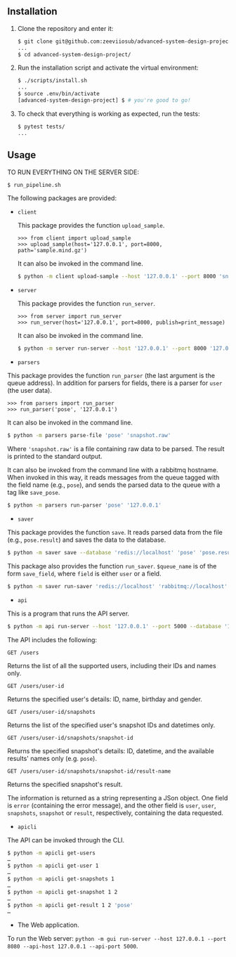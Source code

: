 ## Installation

1. Clone the repository and enter it:

    ```sh
    $ git clone git@github.com:zeeviiosub/advanced-system-design-project.git
    ...
    $ cd advanced-system-design-project/
    ```

2. Run the installation script and activate the virtual environment:

    ```sh
    $ ./scripts/install.sh
    ...
    $ source .env/bin/activate
    [advanced-system-design-project] $ # you're good to go!
    ```

3. To check that everything is working as expected, run the tests:


    ``` sh
    $ pytest tests/
    ...
    ```

## Usage

TO RUN EVERYTHING ON THE SERVER SIDE:

```sh
$ run_pipeline.sh
```
The following packages are provided:

- `client`

    This package provides the function `upload_sample`.

    ```pycon
    >>> from client import upload_sample
    >>> upload_sample(host='127.0.0.1', port=8000, path='sample.mind.gz')
    ```
    
    It can also be invoked in the command line.
    
    ```sh
    $ python -m client upload-sample --host '127.0.0.1' --port 8000 'snapshot.mind.gz'
    ```

- `server`

  This package provides the function `run_server`.
  
    ```pycon
    >>> from server import run_server
    >>> run_server(host='127.0.0.1', port=8000, publish=print_message)
    ```
  It can also be invoked in the command line.
    ```sh
    $ python -m server run-server --host '127.0.0.1' --port 8000 '127.0.0.1'
    ```
 
 - `parsers`

  This package provides the function `run_parser` (the last argument is the queue address).
  In addition for parsers for fields, there is a parser for `user` (the user data).
  
  ```pycon
  >>> from parsers import run_parser
  >>> run_parser('pose', '127.0.0.1')
  ```
  
    
  It can also be invoked in the command line.
  
  ```sh
  $ python -m parsers parse-file 'pose' 'snapshot.raw'
  ```
  
  Where `'snapshot.raw'` is a file containing raw data to be parsed. The result is printed to the standard output.
  
  
  It can also be invoked from the command line with a rabbitmq hostname. When invoked in this way, it reads messages from the queue tagged with the field name (e.g., `pose`), and sends the parsed data to the queue with a tag like `save_pose`.
  
  ```sh
  $ python -m parsers run-parser 'pose' '127.0.0.1'
  ```
  
  
 - `saver`

  This package provides the function `save`. It reads parsed data from the file (e.g., `pose.result`) and saves the data to the database.
  
  ```sh
  $ python -m saver save --database 'redis://localhost' 'pose' 'pose.result'
  ```
  
  This package also provides the function `run_saver`.
  `$queue_name` is of the form `save_field`, where `field` is either `user` or a field.
  
  ```sh
  $ python -m saver run-saver 'redis://localhost' 'rabbitmq://localhost' $queue_name 
  ```
    
  - `api`
  
  This is a program that runs the API server.
  
  ```sh
  $ python -m api run-server --host '127.0.0.1' --port 5000 --database '127.0.0.1'
  ```
  
  The API includes the following:
  
  `GET /users`
  
  Returns the list of all the supported users, including their IDs and names only.
  
  `GET /users/user-id`
  
  Returns the specified user's details: ID, name, birthday and gender.
  
  `GET /users/user-id/snapshots`
  
  Returns the list of the specified user's snapshot IDs and datetimes only.
  
  `GET /users/user-id/snapshots/snapshot-id`
  
  Returns the specified snapshot's details: ID, datetime, and the available results' names only (e.g. `pose`).
  
  `GET /users/user-id/snapshots/snapshot-id/result-name`
  
  Returns the specified snapshot's result.
  
  The information is returned as a string representing a JSon object. One field is `error` (containing the error message), and the other field is `user`, `user`, `snapshots`, `snapshot` or `result`, respectively, containing the data requested.
  
  - `apicli`
  
  The API can be invoked through the CLI.
  
  ```sh
  $ python -m apicli get-users
  …
  $ python -m apicli get-user 1
  …
  $ python -m apicli get-snapshots 1
  …
  $ python -m apicli get-snapshot 1 2
  …
  $ python -m apicli get-result 1 2 'pose'
  …
  ```

- The Web application.

To run the Web server: `python -m gui run-server --host 127.0.0.1 --port 8080 --api-host 127.0.0.1 --api-port 5000`.
